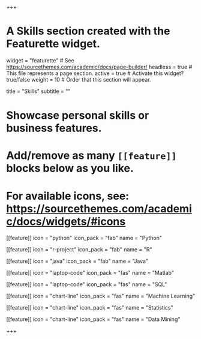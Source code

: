 +++
# A Skills section created with the Featurette widget.
widget = "featurette"  # See https://sourcethemes.com/academic/docs/page-builder/
headless = true  # This file represents a page section.
active = true  # Activate this widget? true/false
weight = 10  # Order that this section will appear.

title = "Skills"
subtitle = ""

# Showcase personal skills or business features.
# 
# Add/remove as many `[[feature]]` blocks below as you like.
# 
# For available icons, see: https://sourcethemes.com/academic/docs/widgets/#icons

 [[feature]]
  icon = "python"
  icon_pack = "fab"
  name = "Python"
  
[[feature]]
  icon = "r-project"
  icon_pack = "fab"
  name = "R"
 
[[feature]]
  icon = "java"
  icon_pack = "fab"
  name = "Java"
  
[[feature]]
  icon = "laptop-code"
  icon_pack = "fas"
  name = "Matlab"
  
 [[feature]]
  icon = "laptop-code"
  icon_pack = "fas"
  name = "SQL"
  
[[feature]]
  icon = "chart-line"
  icon_pack = "fas"
  name = "Machine Learning" 

[[feature]]
  icon = "chart-line"
  icon_pack = "fas"
  name = "Statistics" 

[[feature]]
  icon = "chart-line"
  icon_pack = "fas"
  name = "Data Mining" 

  
+++
